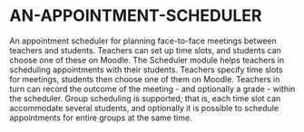 # AN-APPOINTMENT-SCHEDULER
An appointment scheduler for planning face-to-face meetings between teachers and students. Teachers can set up time slots, and students can choose one of these on Moodle. The Scheduler module helps teachers in scheduling appointments with their students. Teachers specify time slots for meetings, students then choose one of them on Moodle. Teachers in turn can record the outcome of the meeting - and optionally a grade - within the scheduler. Group scheduling is supported; that is, each time slot can accommodate several students, and optionally it is possible to schedule appointments for entire groups at the same time.
